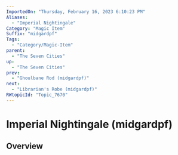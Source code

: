 ```yaml
---
ImportedOn: "Thursday, February 16, 2023 6:10:23 PM"
Aliases:
  - "Imperial Nightingale"
Category: "Magic Item"
Suffix: "midgardpf"
Tags:
  - "Category/Magic-Item"
parent:
  - "The Seven Cities"
up:
  - "The Seven Cities"
prev:
  - "Ghoulbane Rod (midgardpf)"
next:
  - "Librarian's Robe (midgardpf)"
RWtopicId: "Topic_7670"
---
```

# Imperial Nightingale (midgardpf)
## Overview
